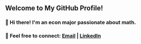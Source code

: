 ## Welcome to My GitHub Profile!

### 👋 Hi there! I'm an econ major passionate about math.

### 📧 **Feel free to connect**: [Email](mailto:apoorvyadav76@gmail.com) | [LinkedIn](https://www.linkedin.com/in/apoorv-yadav-29ab31148/)


